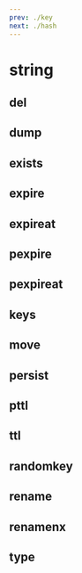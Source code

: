 ```yaml
---
prev: ./key
next: ./hash
---
```


# string

## del

## dump

## exists

## expire

## expireat

## pexpire

## pexpireat

## keys

## move

## persist

## pttl

## ttl

## randomkey

## rename

## renamenx

## type
